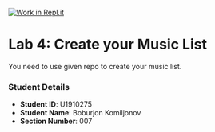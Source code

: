 [![Work in Repl.it](https://classroom.github.com/assets/work-in-replit-14baed9a392b3a25080506f3b7b6d57f295ec2978f6f33ec97e36a161684cbe9.svg)](https://classroom.github.com/online_ide?assignment_repo_id=4339090&assignment_repo_type=AssignmentRepo)

# Lab 4: Create your Music List

You need to use given repo to create your music list.

### Student Details

- **Student ID**: U1910275
- **Student Name**: Boburjon Komiljonov
- **Section Number**: 007
